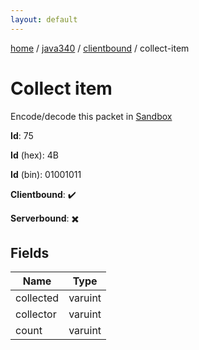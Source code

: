 ```yaml
---
layout: default
---
```


[home](/)  /  [java340](/protocol/java340)  /  [clientbound](/protocol/java340/clientbound)  /  collect-item

# Collect item

Encode/decode this packet in [Sandbox](../../../sandbox/java340#Clientbound.CollectItem)

**Id**: 75

**Id** (hex): 4B

**Id** (bin): 01001011

**Clientbound**: ✔️

**Serverbound**: ✖️

## Fields

Name | Type
---|---
collected | varuint
collector | varuint
count | varuint
